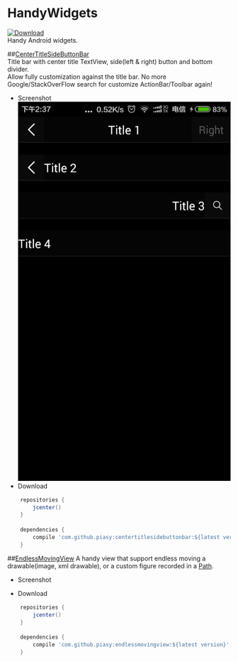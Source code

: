 # HandyWidgets
[ ![Download](https://api.bintray.com/packages/piasy/maven/HandyWidgets/images/download.svg) ](https://bintray.com/piasy/maven/HandyWidgets/_latestVersion)  
Handy Android widgets.

##[CenterTitleSideButtonBar](centertitlesidebuttonbar/README.md)  
Title bar with center title TextView, side(left & right) button and bottom divider.  
Allow fully customization against the title bar. No more Google/StackOverFlow search for customize ActionBar/Toolbar again!
+  Screenshot  
![Screenshot_centertitlesidebuttonbar.jpg](art/Screenshot_centertitlesidebuttonbar.jpg)
+  Download
```groovy
    repositories {
        jcenter()
    }

    dependencies {
        compile 'com.github.piasy:centertitlesidebuttonbar:${latest version}'
    }
```

##[EndlessMovingView](endlessmovingview/README.md)
A handy view that support endless moving a drawable(image, xml drawable), or a custom figure recorded in a [Path](http://developer.android.com/reference/android/graphics/Path.html).
+  Screenshot  

+  Download
```groovy
    repositories {
        jcenter()
    }

    dependencies {
        compile 'com.github.piasy:endlessmovingview:${latest version}'
    }
```